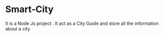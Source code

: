 # Smart-City

It is a Node Js project . It act as a City Guide and store all the information about a city
